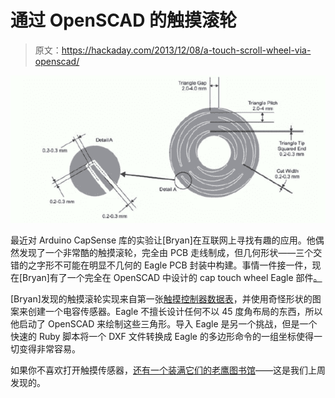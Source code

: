 # 通过 OpenSCAD 的触摸滚轮

> 原文：<https://hackaday.com/2013/12/08/a-touch-scroll-wheel-via-openscad/>

![touch](img/34463d35eca81f9eb96a9971b7cbd141.png)

最近对 Arduino CapSense 库的实验让[Bryan]在互联网上寻找有趣的应用。他偶然发现了一个非常酷的触摸滚轮，完全由 PCB 走线制成，但几何形状——三个交错的之字形不可能在明显不几何的 Eagle PCB 封装中构建。事情一件接一件，现在[Bryan]有了一个完全在 OpenSCAD 中设计的 cap touch wheel Eagle 部件[。](http://bryanduxbury.com/2013/12/05/designing-a-capacitive-touch-wheel-in-openscad-and-eagle/)

[Bryan]发现的触摸滚轮实现来自第一张[触摸控制器数据表](http://www.datasheetlib.com/datasheet/705489/qst608_stmicroelectronics/download.html)，并使用奇怪形状的图案来创建一个电容传感器。Eagle 不擅长设计任何不以 45 度角布局的东西，所以他启动了 OpenSCAD 来绘制这些三角形。导入 Eagle 是另一个挑战，但是一个快速的 Ruby 脚本将一个 DXF 文件转换成 Eagle 的多边形命令的一组坐标使得一切变得非常容易。

如果你不喜欢打开触摸传感器，[还有一个装满它们的老鹰图书馆](http://hackaday.com/2013/12/04/easy-capacitive-touch-sensors-in-eagle/)——这是我们上周发现的。